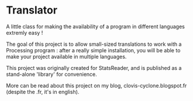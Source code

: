 # Translator
A little class for making the availability of a program in different languages extremly easy !

The goal of this project is to allow small-sized translations to work with a Processing program : 
after a really simple installation, you will be able to make your project available in multiple
languages.

This project was originally created for StatsReader, and is published as a stand-alone 'library'
for convenience.

More can be read about this project on my blog, clovis-cyclone.blogspot.fr (despite the .fr, it's 
in english).
